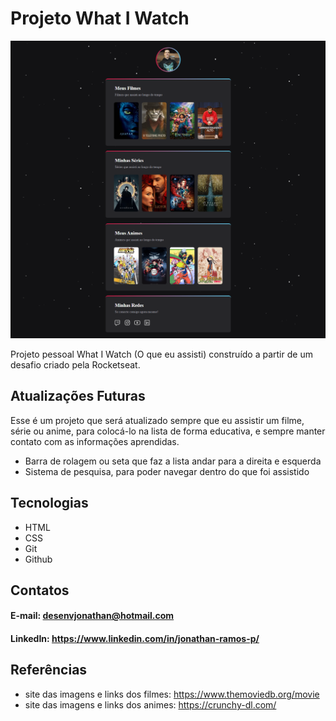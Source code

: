 # Projeto What I Watch

![preview](./.github/preview.png)


 Projeto pessoal What I Watch (O que eu assisti) construído a partir de um desafio criado pela Rocketseat.

## Atualizações Futuras 
Esse é um projeto que será atualizado sempre que eu assistir um filme, série ou anime, para colocá-lo na lista de forma educativa, e sempre manter contato com as informações aprendidas.
- Barra de rolagem ou seta que faz a lista andar para a direita e esquerda
- Sistema de pesquisa, para poder navegar dentro do que foi assistido

## Tecnologias

- HTML
- CSS 
- Git
- Github


## Contatos

#### E-mail: desenvjonathan@hotmail.com
#### LinkedIn: https://www.linkedin.com/in/jonathan-ramos-p/

## Referências

- site das imagens e links dos filmes: https://www.themoviedb.org/movie
- site das imagens e links dos animes: https://crunchy-dl.com/